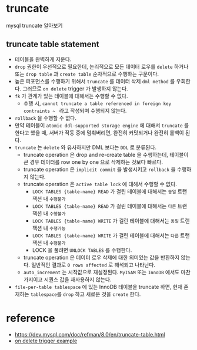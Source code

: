# truncate
mysql truncate 알아보기

## truncate table statement
* 테이블을 완벽하게 지운다.
* `drop` 권한이 우선적으로 필요한데, 논리적으로 모든 데이터 로우를 `delete` 하거나 또는 `drop table` 과 `create table` 순차적으로 수행하는 구문이다.
* 높은 퍼포먼스를 수행하기 위해서 `truncate` 를 데이터 삭제 `dml method` 를 우회한다. 그러므로 `on delete` trigger 가 발생하지 않는다.
* `fk` 가 관계가 있는 테이블에 대해서는 수행할 수 없다.
    * 수행 시, `cannot truncate a table referenced in foreign key contraints ~ ` 라고 작성되며 수행되지 않는다.
* `rollback` 을 수행할 수 없다.
* 만약 테이블이 `atomic ddl-supported storage engine` 에 대해서 `truncate` 를 한다고 했을 때, 서버가 작동 중에 멈춰버리면, 완전히 커밋되거나 완전히 롤백이 된다.
* `truncate` 는 `delete` 와 유사하지만 DML 보다는 `DDL` 로 분류된다.
    * truncate operation 은 drop and re-create table 을 수행하는데, 테이블이 큰 경우 데이터를 row one by one 으로 삭제하는 것보다 빠르다.
    * truncate operation 은 `implicit commit` 을 발생시키고 `rollback` 을 수행하지 않는다.
    * truncate operation 은 `active table lock` 에 대해서 수행할 수 없다. 
        * `LOCK TABLES {table-name} READ` 가 걸린 테이블에 대해서는 `동일` 트랜잭션 내 `수행불가`
        * `LOCK TABLES {table-name} READ` 가 걸린 테이블에 대해서는 `다른` 트랜잭션 내 `수행불가`
        * `LOCK TABLES {table-name} WRITE` 가 걸린 테이블에 대해서는 `동일` 트랜잭션 내 `수행가능`
        * `LOCK TABLES {table-name} WRITE` 가 걸린 테이블에 대해서는 `다른` 트랜잭션 내 `수행불가`
        * LOCK 을 풀려면 `UNLOCK TABLES` 를 수행한다.
    * truncate operation 은 데이터 로우 삭제에 대한 의미있는 값을 반환하지 않는다. 일반적인 결과로 `0 rows affected` 로 해석되고 나타난다.
    * `auto_increment` 는 시작값으로 재설정된다. `MyISAM` 또는 `InnoDB` 에서도 마찬가지이고 시퀀스 값을 재사용하지 않는다.
* `file-per-table tablespace` 에 있는 InnoDB 테이블을 truncate 하면, 현재 존재하는 `tablespace`를 `drop` 하고 새로운 것을 `create` 한다.

# reference
* https://dev.mysql.com/doc/refman/8.0/en/truncate-table.html
* [on delete trigger example](https://www.mysqltutorial.org/mysql-triggers/mysql-after-delete-trigger/)
